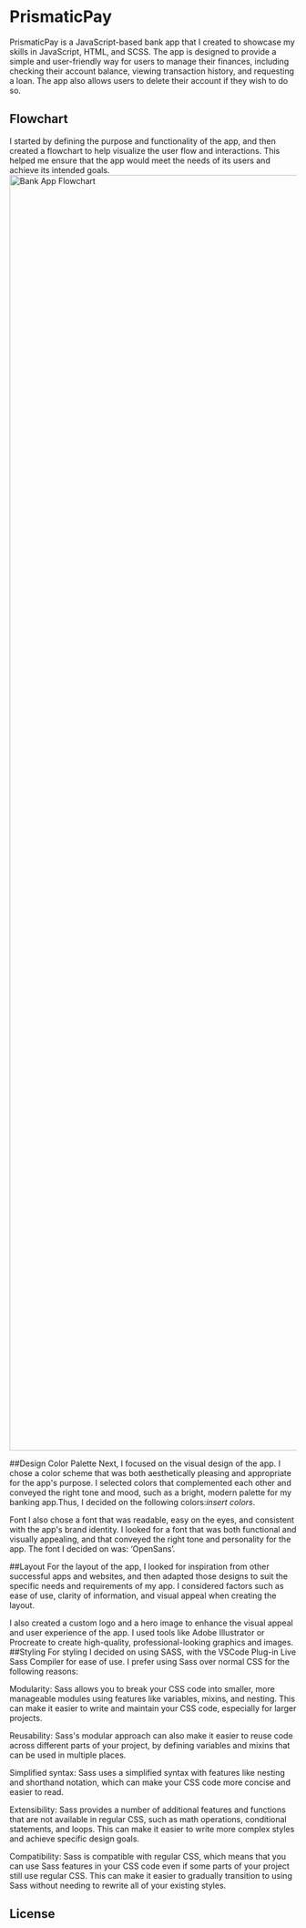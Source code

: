 # PrismaticPay
PrismaticPay is a JavaScript-based bank app that I created to showcase my skills in JavaScript, HTML, and SCSS. The app is designed to provide a simple and user-friendly way for users to manage their finances, including checking their account balance, viewing transaction history, and requesting a loan. The app also allows users to delete their account if they wish to do so.



## Flowchart
I started by defining the purpose and functionality of the app, and then created a flowchart to help visualize the user flow and interactions. This helped me ensure that the app would meet the needs of its users and achieve its intended goals.
<img width="2240" alt="Bank App Flowchart" src="https://user-images.githubusercontent.com/113769418/227743051-a395aee7-7643-4b24-9c9a-90dac223ad38.png">


##Design
Color Palette
Next, I focused on the visual design of the app. I chose a color scheme that was both aesthetically pleasing and appropriate for the app's purpose. I selected colors that complemented each other and conveyed the right tone and mood, such as a bright, modern palette for my banking app.Thus, I decided on the following colors:*insert colors*.

Font
I also chose a font that was readable, easy on the eyes, and consistent with the app's brand identity. I looked for a font that was both functional and visually appealing, and that conveyed the right tone and personality for the app. The font I decided on was: ‘OpenSans’.

##Layout
For the layout of the app, I looked for inspiration from other successful apps and websites, and then adapted those designs to suit the specific needs and requirements of my app. I considered factors such as ease of use, clarity of information, and visual appeal when creating the layout.

I also created a custom logo and a hero image  to enhance the visual appeal and user experience of the app. I used tools like Adobe Illustrator or Procreate to create high-quality, professional-looking graphics and images.
##Styling
For styling I decided on using SASS, with the VSCode Plug-in Live Sass Compiler for ease of use. I prefer using Sass over normal CSS for the following reasons:

Modularity: Sass allows you to break your CSS code into smaller, more manageable modules using features like variables, mixins, and nesting. This can make it easier to write and maintain your CSS code, especially for larger projects.

Reusability: Sass's modular approach can also make it easier to reuse code across different parts of your project, by defining variables and mixins that can be used in multiple places.

Simplified syntax: Sass uses a simplified syntax with features like nesting and shorthand notation, which can make your CSS code more concise and easier to read.

Extensibility: Sass provides a number of additional features and functions that are not available in regular CSS, such as math operations, conditional statements, and loops. This can make it easier to write more complex styles and achieve specific design goals.

Compatibility: Sass is compatible with regular CSS, which means that you can use Sass features in your CSS code even if some parts of your project still use regular CSS. This can make it easier to gradually transition to using Sass without needing to rewrite all of your existing styles.


## License
